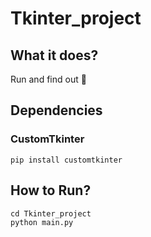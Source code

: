 # Tkinter_project
## What it does?
Run and find out 🙂

## Dependencies
### CustomTkinter 
```
pip install customtkinter
```
## How to Run?
```
cd Tkinter_project
python main.py
```
